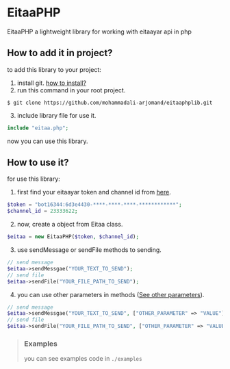 # EitaaPHP
EitaaPHP a lightweight library for working with eitaayar api in php

## How to add it in project?
to add this library to your project:

1. install git. [how to install?](https://git-scm.com/downloads)
2. run this command in your root project.
```
$ git clone https://github.com/mohammadali-arjomand/eitaaphplib.git
```
3. include library file for use it.

```php
include "eitaa.php";
```
now you can use this library.

## How to use it?
for use this library:
1. first find your eitaayar token and channel id from [here](https://eitaayar.ir).
```php
$token = "bot16344:6d3e4430-****-****-****-************";
$channel_id = 23333622;
```
2. now, create a object from Eitaa class.
```php
$eitaa = new EitaaPHP($token, $channel_id);
```
3. use sendMessage or sendFile methods to sending.
```php
// send message
$eitaa->sendMessgae("YOUR_TEXT_TO_SEND");
// send file
$eitaa->sendFile("YOUR_FILE_PATH_TO_SEND");
```
4. you can use other parameters in methods ([See other parameters](https://eitaayar.ir/assets/download/API_eitaayar.ir.pdf)).
```php
// send message
$eitaa->sendMessgae("YOUR_TEXT_TO_SEND", ["OTHER_PARAMETER" => "VALUE"]);
// send file
$eitaa->sendFile("YOUR_FILE_PATH_TO_SEND", ["OTHER_PARAMETER" => "VALUE"]);
```
>### Examples
> you can see examples code in `./examples`